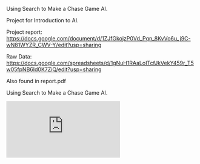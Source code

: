 Using Search to Make a Chase Game AI.

Project for Introduction to AI.

Project report:
https://docs.google.com/document/d/1ZJfGkojzP0Vd_Pqn_8KvVo6u_j9C-wN81WYZR_CWV-Y/edit?usp=sharing

Raw Data:
https://docs.google.com/spreadsheets/d/1gNuH1RAaLoITcfJkVekY459r_T5w05fpNB6Id0K7ZiQ/edit?usp=sharing

Also found in report.pdf

Using Search to Make a Chase Game AI.

![Report](https://github.com/brusci/BestSearchEver/blob/master/report.pdf)
